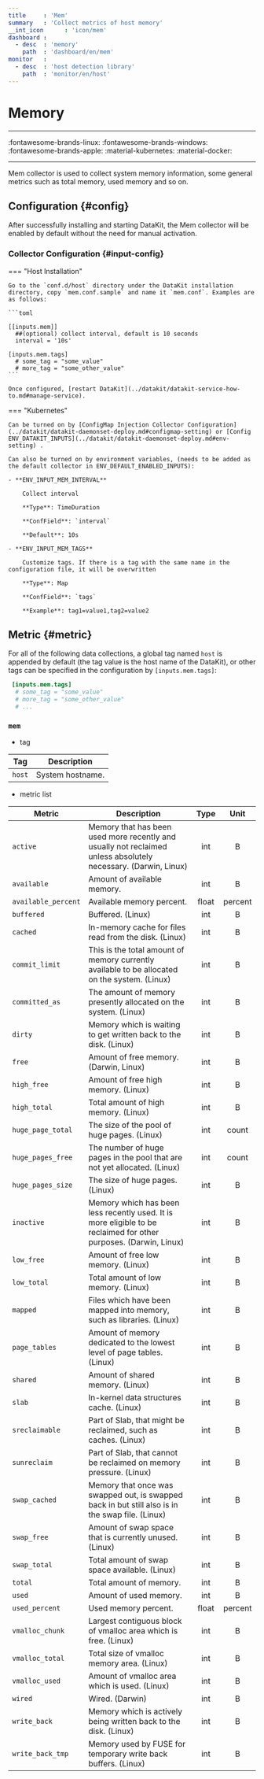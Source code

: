 ```yaml
---
title     : 'Mem'
summary   : 'Collect metrics of host memory'
__int_icon      : 'icon/mem'
dashboard :
  - desc  : 'memory'
    path  : 'dashboard/en/mem'
monitor   :
  - desc  : 'host detection library'
    path  : 'monitor/en/host'  
---
```


<!-- markdownlint-disable MD025 -->
# Memory
<!-- markdownlint-enable -->

<!-- markdownlint-enable -->

---

:fontawesome-brands-linux: :fontawesome-brands-windows: :fontawesome-brands-apple: :material-kubernetes: :material-docker:

---

Mem collector is used to collect system memory information, some general metrics such as total memory, used memory and so on.


## Configuration {#config}

After successfully installing and starting DataKit, the Mem collector will be enabled by default without the need for manual activation.

### Collector Configuration {#input-config}

<!-- markdownlint-disable MD046 -->

=== "Host Installation"

    Go to the `conf.d/host` directory under the DataKit installation directory, copy `mem.conf.sample` and name it `mem.conf`. Examples are as follows:
    
    ```toml
        
    [[inputs.mem]]
      ##(optional) collect interval, default is 10 seconds
      interval = '10s'
    
    [inputs.mem.tags]
      # some_tag = "some_value"
      # more_tag = "some_other_value"
    ```
    
    Once configured, [restart DataKit](../datakit/datakit-service-how-to.md#manage-service).

=== "Kubernetes"

    Can be turned on by [ConfigMap Injection Collector Configuration](../datakit/datakit-daemonset-deploy.md#configmap-setting) or [Config ENV_DATAKIT_INPUTS](../datakit/datakit-daemonset-deploy.md#env-setting) .

    Can also be turned on by environment variables, (needs to be added as the default collector in ENV_DEFAULT_ENABLED_INPUTS):
    
    - **ENV_INPUT_MEM_INTERVAL**
    
        Collect interval
    
        **Type**: TimeDuration
    
        **ConfField**: `interval`
    
        **Default**: 10s
    
    - **ENV_INPUT_MEM_TAGS**
    
        Customize tags. If there is a tag with the same name in the configuration file, it will be overwritten
    
        **Type**: Map
    
        **ConfField**: `tags`
    
        **Example**: tag1=value1,tag2=value2

<!-- markdownlint-enable -->

## Metric {#metric}

For all of the following data collections, a global tag named `host` is appended by default (the tag value is the host name of the DataKit), or other tags can be specified in the configuration by `[inputs.mem.tags]`:

``` toml
 [inputs.mem.tags]
  # some_tag = "some_value"
  # more_tag = "some_other_value"
  # ...
```



### `mem`

- tag


| Tag | Description |
|  ----  | --------|
|`host`|System hostname.|

- metric list


| Metric | Description | Type | Unit |
| ---- |---- | :---:    | :----: |
|`active`|Memory that has been used more recently and usually not reclaimed unless absolutely necessary. (Darwin, Linux)|int|B|
|`available`|Amount of available memory.|int|B|
|`available_percent`|Available memory percent.|float|percent|
|`buffered`|Buffered. (Linux)|int|B|
|`cached`|In-memory cache for files read from the disk. (Linux)|int|B|
|`commit_limit`|This is the total amount of memory currently available to be allocated on the system. (Linux)|int|B|
|`committed_as`|The amount of memory presently allocated on the system. (Linux)|int|B|
|`dirty`|Memory which is waiting to get written back to the disk. (Linux)|int|B|
|`free`|Amount of free memory. (Darwin, Linux)|int|B|
|`high_free`|Amount of free high memory. (Linux)|int|B|
|`high_total`|Total amount of high memory. (Linux)|int|B|
|`huge_page_total`|The size of the pool of huge pages. (Linux)|int|count|
|`huge_pages_free`|The number of huge pages in the pool that are not yet allocated. (Linux)|int|count|
|`huge_pages_size`|The size of huge pages. (Linux)|int|B|
|`inactive`|Memory which has been less recently used.  It is more eligible to be reclaimed for other purposes. (Darwin, Linux)|int|B|
|`low_free`|Amount of free low memory. (Linux)|int|B|
|`low_total`|Total amount of low memory. (Linux)|int|B|
|`mapped`|Files which have been mapped into memory, such as libraries. (Linux)|int|B|
|`page_tables`|Amount of memory dedicated to the lowest level of page tables. (Linux)|int|B|
|`shared`|Amount of shared memory. (Linux)|int|B|
|`slab`|In-kernel data structures cache. (Linux)|int|B|
|`sreclaimable`|Part of Slab, that might be reclaimed, such as caches. (Linux)|int|B|
|`sunreclaim`|Part of Slab, that cannot be reclaimed on memory pressure. (Linux)|int|B|
|`swap_cached`|Memory that once was swapped out, is swapped back in but still also is in the swap file. (Linux)|int|B|
|`swap_free`|Amount of swap space that is currently unused. (Linux)|int|B|
|`swap_total`|Total amount of swap space available. (Linux)|int|B|
|`total`|Total amount of memory.|int|B|
|`used`|Amount of used memory.|int|B|
|`used_percent`|Used memory percent.|float|percent|
|`vmalloc_chunk`|Largest contiguous block of vmalloc area which is free. (Linux)|int|B|
|`vmalloc_total`|Total size of vmalloc memory area. (Linux)|int|B|
|`vmalloc_used`|Amount of vmalloc area which is used. (Linux)|int|B|
|`wired`|Wired. (Darwin)|int|B|
|`write_back`|Memory which is actively being written back to the disk. (Linux)|int|B|
|`write_back_tmp`|Memory used by FUSE for temporary write back buffers. (Linux)|int|B|


